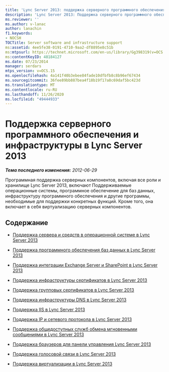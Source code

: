 ```yaml
---
title: 'Lync Server 2013: поддержка серверного программного обеспечения и инфраструктуры'
description: 'Lync Server 2013: Поддержка серверного программного обеспечения и инфраструктуры.'
ms.reviewer: ''
ms.author: v-lanac
author: lanachin
f1.keywords:
- NOCSH
TOCTitle: Server software and infrastructure support
ms:assetid: 4ee5fe38-0191-4710-9aa2-df8895e8c51b
ms:mtpsurl: https://technet.microsoft.com/en-us/library/Gg398319(v=OCS.15)
ms:contentKeyID: 48184127
ms.date: 07/23/2014
manager: serdars
mtps_version: v=OCS.15
ms.openlocfilehash: 4a141f40b3ebee84fade10dfbfb8c8b96ef67434
ms.sourcegitcommit: 36fee89bb887bea4f18b19f17a8c69daf5bc423d
ms.translationtype: MT
ms.contentlocale: ru-RU
ms.lasthandoff: 11/26/2020
ms.locfileid: "49444933"
---
```

# <a name="server-software-and-infrastructure-support-in-lync-server-2013"></a>Поддержка серверного программного обеспечения и инфраструктуры в Lync Server 2013

<div data-xmlns="http://www.w3.org/1999/xhtml">

<div class="topic" data-xmlns="http://www.w3.org/1999/xhtml" data-msxsl="urn:schemas-microsoft-com:xslt" data-cs="https://msdn.microsoft.com/">

<div data-asp="https://msdn2.microsoft.com/asp">



</div>

<div id="mainSection">

<div id="mainBody">

<span> </span>

_**Тема последнего изменения:** 2012-06-29_

Программная поддержка серверных компонентов, включая все роли и хранилище Lync Server 2013, включают Поддерживаемые операционные системы, программное обеспечение для баз данных, инфраструктуру программного обеспечения и другие программы, необходимые для поддержки конкретных функций. Кроме того, она включает в себя виртуализацию серверных компонентов.

<div>

## <a name="in-this-section"></a>Содержание

  - [Поддержка сервера и средств в операционной системе в Lync Server 2013](lync-server-2013-server-and-tools-operating-system-support.md)

  - [Поддержка программного обеспечения баз данных в Lync Server 2013](lync-server-2013-database-software-support.md)

  - [Поддержка интеграции Exchange Server и SharePoint в Lync Server 2013](lync-server-2013-exchange-and-sharepoint-integration-support.md)

  - [Поддержка инфраструктуры сертификатов в Lync Server 2013](lync-server-2013-certificate-infrastructure-support.md)

  - [Поддержка групповых сертификатов в Lync Server 2013](lync-server-2013-wildcard-certificate-support.md)

  - [Поддержка инфраструктуры DNS в Lync Server 2013](lync-server-2013-dns-infrastructure-support.md)

  - [Поддержка IIS в Lync Server 2013](lync-server-2013-iis-support.md)

  - [Поддержка IP и сетевого протокола в Lync Server 2013](lync-server-2013-ip-and-networking-protocol-support.md)

  - [Поддержка общедоступных служб обмена мгновенными сообщениями в Lync Server 2013](lync-server-2013-public-instant-messaging-support.md)

  - [Поддержка браузеров для панели управления Lync Server 2013](lync-server-2013-browser-support-for-lync-server-control-panel.md)

  - [Поддержка голосовой связи в Lync Server 2013](lync-server-2013-voice-support.md)

  - [Поддержка виртуализации в Lync Server 2013](lync-server-2013-virtualization-support.md)

</div>

</div>

<span> </span>

</div>

</div>

</div>

